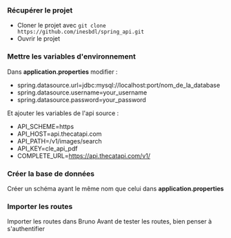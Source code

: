 ### Récupérer le projet

- Cloner le projet avec `git clone https://github.com/inesbdl/spring_api.git`
- Ouvrir le projet 

### Mettre les variables d'environnement

Dans **application.properties** modifier : 
- spring.datasource.url=jdbc:mysql://localhost:port/nom_de_la_database
- spring.datasource.username=your_username
- spring.datasource.password=your_password

Et ajouter les variables de l'api source : 
- API_SCHEME=https
- API_HOST=api.thecatapi.com
- API_PATH=/v1/images/search
- API_KEY=cle_api_pdf
- COMPLETE_URL=https://api.thecatapi.com/v1/

### Créer la base de données

Créer un schéma ayant le même nom que celui dans **application.properties**

### Importer les routes

Importer les routes dans Bruno
Avant de tester les routes, bien penser à s'authentifier
